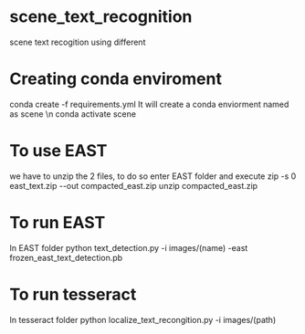 # scene_text_recognition
scene text recogition using different 

# Creating conda enviroment
conda create -f requirements.yml
It will create a conda enviorment named as scene \n
conda activate scene

# To use EAST
we have to unzip the 2 files, to do so enter EAST folder and execute
zip -s 0 east_text.zip --out compacted_east.zip
unzip compacted_east.zip

# To run EAST 
In EAST folder
python text_detection.py -i images/(name) -east frozen_east_text_detection.pb 

# To run tesseract
In tesseract folder
python localize_text_recongition.py -i images/(path)
